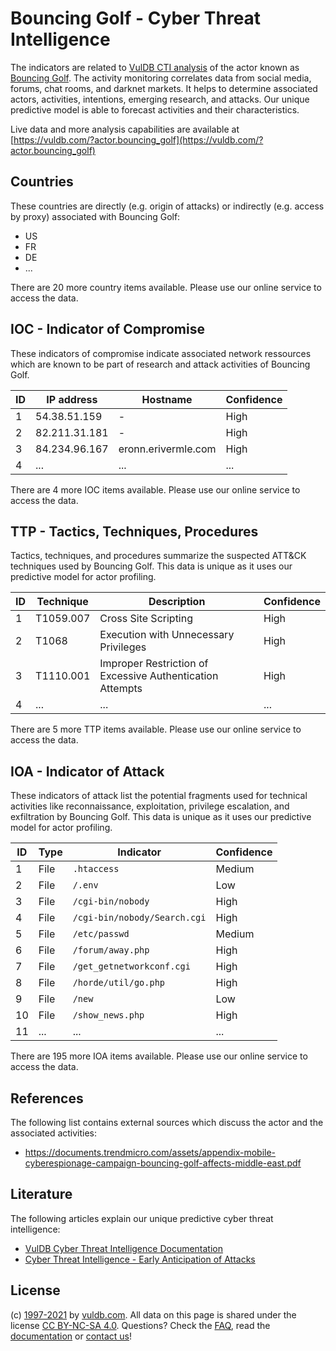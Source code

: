 # Bouncing Golf - Cyber Threat Intelligence

The indicators are related to [VulDB CTI analysis](https://vuldb.com/?doc.cti) of the actor known as [Bouncing Golf](https://vuldb.com/?actor.bouncing_golf). The activity monitoring correlates data from social media, forums, chat rooms, and darknet markets. It helps to determine associated actors, activities, intentions, emerging research, and attacks. Our unique predictive model is able to forecast activities and their characteristics.

Live data and more analysis capabilities are available at [https://vuldb.com/?actor.bouncing_golf](https://vuldb.com/?actor.bouncing_golf)

## Countries

These countries are directly (e.g. origin of attacks) or indirectly (e.g. access by proxy) associated with Bouncing Golf:

* US
* FR
* DE
* ...

There are 20 more country items available. Please use our online service to access the data.

## IOC - Indicator of Compromise

These indicators of compromise indicate associated network ressources which are known to be part of research and attack activities of Bouncing Golf.

ID | IP address | Hostname | Confidence
-- | ---------- | -------- | ----------
1 | 54.38.51.159 | - | High
2 | 82.211.31.181 | - | High
3 | 84.234.96.167 | eronn.erivermle.com | High
4 | ... | ... | ...

There are 4 more IOC items available. Please use our online service to access the data.

## TTP - Tactics, Techniques, Procedures

Tactics, techniques, and procedures summarize the suspected ATT&CK techniques used by Bouncing Golf. This data is unique as it uses our predictive model for actor profiling.

ID | Technique | Description | Confidence
-- | --------- | ----------- | ----------
1 | T1059.007 | Cross Site Scripting | High
2 | T1068 | Execution with Unnecessary Privileges | High
3 | T1110.001 | Improper Restriction of Excessive Authentication Attempts | High
4 | ... | ... | ...

There are 5 more TTP items available. Please use our online service to access the data.

## IOA - Indicator of Attack

These indicators of attack list the potential fragments used for technical activities like reconnaissance, exploitation, privilege escalation, and exfiltration by Bouncing Golf. This data is unique as it uses our predictive model for actor profiling.

ID | Type | Indicator | Confidence
-- | ---- | --------- | ----------
1 | File | `.htaccess` | Medium
2 | File | `/.env` | Low
3 | File | `/cgi-bin/nobody` | High
4 | File | `/cgi-bin/nobody/Search.cgi` | High
5 | File | `/etc/passwd` | Medium
6 | File | `/forum/away.php` | High
7 | File | `/get_getnetworkconf.cgi` | High
8 | File | `/horde/util/go.php` | High
9 | File | `/new` | Low
10 | File | `/show_news.php` | High
11 | ... | ... | ...

There are 195 more IOA items available. Please use our online service to access the data.

## References

The following list contains external sources which discuss the actor and the associated activities:

* https://documents.trendmicro.com/assets/appendix-mobile-cyberespionage-campaign-bouncing-golf-affects-middle-east.pdf

## Literature

The following articles explain our unique predictive cyber threat intelligence:

* [VulDB Cyber Threat Intelligence Documentation](https://vuldb.com/?doc.cti)
* [Cyber Threat Intelligence - Early Anticipation of Attacks](https://www.scip.ch/en/?labs.20201022)

## License

(c) [1997-2021](https://vuldb.com/?doc.changelog) by [vuldb.com](https://vuldb.com/?doc.about). All data on this page is shared under the license [CC BY-NC-SA 4.0](https://creativecommons.org/licenses/by-nc-sa/4.0/). Questions? Check the [FAQ](https://vuldb.com/?doc.faq), read the [documentation](https://vuldb.com/?doc) or [contact us](https://vuldb.com/?contact)!
